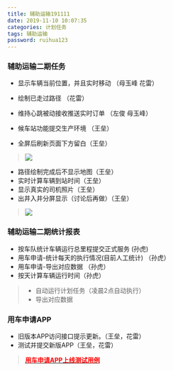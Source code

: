 ```yaml
---
title: 辅助运输191111
date: 2019-11-10 10:07:35
categories: 计划任务
tags: 辅助运输
password: ruihua123
---
```



### 辅助运输二期任务
* 显示车辆当前位置，并且实时移动 （母玉峰 花雷）
* 绘制已走过路径 （花雷）
* 维持心跳被动接收推送实时订单 （左俊 母玉峰）

* 候车站功能提交生产环境 （王垒）
* 全屏后刷新页面下方留白（王垒）
> ![](61573312022_.pic_hd.jpg)
* 路径绘制完成后不显示地图（王垒）
* 实时计算车辆到站时间（王垒）
* 显示真实的司机照片（王垒）
* 出井入井分屏显示（讨论后再做）（王垒）
> ![](41573311936_.pic_hd.jpg)


### 辅助运输二期统计报表
* 按车队统计车辆运行总里程提交正式服务 (孙虎)
* 用车申请-统计每天的执行情况(目前人工统计) （孙虎）
* 用车申请-导出对应数据 （孙虎）
* 按天计算车辆运行时间（孙虎）
> * 自动运行计划任务（凌晨2点自动执行）
> * 导出对应数据

### 用车申请APP
* 旧版本APP访问接口提示更新。（王垒，花雷）
* 测试并提交新版APP（王垒，花雷）
> [<font color="red">**用车申请APP上线测试用例**</font>](https://rhtect.github.io/2019/07/03/wendang20190703/)
